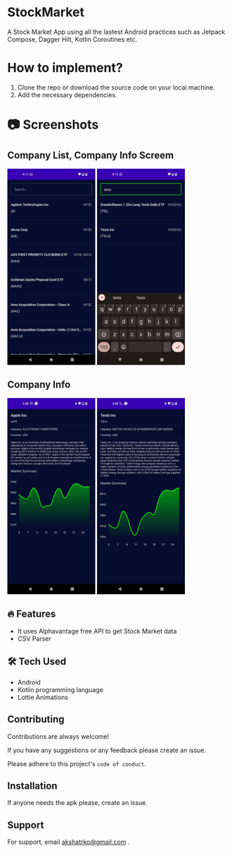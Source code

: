 # StockMarket
A Stock Market App using all the lastest Android practices such as Jetpack Compose, Dagger Hilt, Kotlin Coroutines etc.

# How to implement?

1. Clone the repo or download the source code on your local machine.
2. Add the necessary dependencies.

# 📷 Screenshots

## Company List, Company Info Screem

<img src="images/s4.jpg" width=200>    <img src="images/s3.jpg" width=200>

## Company Info

<img src="images/s1.jpg" width=200>    <img src="images/s2.jpg" width=200>

## 🔥 Features
 - It uses Alphavantage free API to get Stock Market data
 - CSV Parser
 
  ## 🛠 Tech Used
 - Android
 - Kotlin programming language
 - Lottie Animations

## Contributing

Contributions are always welcome!

If you have any suggestions or any feedback please create an issue.

Please adhere to this project's `code of conduct`.
 
## Installation 

If anyone needs the apk please, create an issue. 
    
## Support

For support, email akshatrko@gmail.com .

